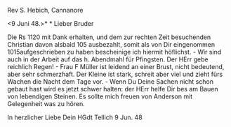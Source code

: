 Rev S. Hebich, Cannanore

 <9 Juni 48.>*
 <Freitag vor Pfingsten>*
Lieber Bruder

Die Rs 1120 mit Dank erhalten, und dem zur rechten Zeit besuchenden Christian davon alsbald 105 ausbezahlt, somit als von Dir eingenommen 1015aufgeschrieben zu haben bescheinige ich hiermit höflichst. - Wir sind auch in der Arbeit auf das h. Abendmahl für Pfingsten. Der HErr gebe reichlich Regen! - Frau F Müller ist leidend an einer Brust, nicht bedeutend, aber sehr schmerzhaft. Der Kleine ist stark, schreit aber viel und zieht fürs Wachen die Nacht dem Tage vor. - Wenn Du Deine Sachen nicht schon gebaut hast wird es jetzt schwer halten: der HErr helfe Dir bes am Bauen von lebendigen Steinen. Es sollte mich freuen von Anderson mit Gelegenheit was zu hören.

 In herzlicher Liebe
 Dein HGdt
Tellich 9 Jun. 48

